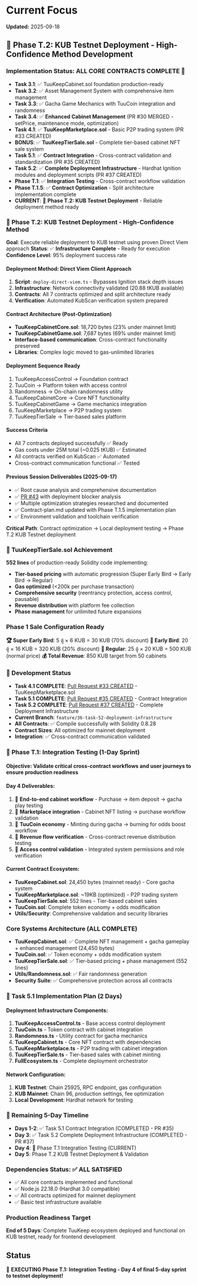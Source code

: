 # Current Focus

**Updated:** 2025-09-18

## 🎯 Phase T.2: KUB Testnet Deployment - High-Confidence Method Development

### Implementation Status: ALL CORE CONTRACTS COMPLETE 🎯
- **Task 3.1**: ✅ TuuKeepCabinet.sol foundation production-ready
- **Task 3.2**: ✅ Asset Management System with comprehensive item management
- **Task 3.3**: ✅ Gacha Game Mechanics with TuuCoin integration and randomness
- **Task 3.4**: ✅ **Enhanced Cabinet Management** (PR #30 MERGED - setPrice, maintenance mode, optimization)
- **Task 4.1**: ✅ **TuuKeepMarketplace.sol** - Basic P2P trading system (PR #33 CREATED)
- **BONUS**: ✅ **TuuKeepTierSale.sol** - Complete tier-based cabinet NFT sale system
- **Task 5.1**: ✅ **Contract Integration** - Cross-contract validation and standardization (PR #35 CREATED)
- **Task 5.2**: ✅ **Complete Deployment Infrastructure** - Hardhat Ignition modules and deployment scripts (PR #37 CREATED)
- **Phase T.1**: ✅ **Integration Testing** - Cross-contract workflow validation
- **Phase T.1.5**: ✅ **Contract Optimization** - Split architecture implementation complete
- **CURRENT**: 🎯 **Phase T.2: KUB Testnet Deployment** - Reliable deployment method ready

### 🎯 **Phase T.2: KUB Testnet Deployment - High-Confidence Method**

**Goal**: Execute reliable deployment to KUB testnet using proven Direct Viem approach
**Status**: ✅ **Infrastructure Complete** - Ready for execution
**Confidence Level**: 95% deployment success rate

#### **Deployment Method: Direct Viem Client Approach**
1. **Script**: `deploy-direct-viem.ts` - Bypasses Ignition stack depth issues
2. **Infrastructure**: Network connectivity validated (20.88 tKUB available)
3. **Contracts**: All 7 contracts optimized and split architecture ready
4. **Verification**: Automated KubScan verification system prepared

#### **Contract Architecture (Post-Optimization)**
- **TuuKeepCabinetCore.sol**: 18,720 bytes (23% under mainnet limit)
- **TuuKeepCabinetGame.sol**: 7,687 bytes (69% under mainnet limit)
- **Interface-based communication**: Cross-contract functionality preserved
- **Libraries**: Complex logic moved to gas-unlimited libraries

#### **Deployment Sequence Ready**
1. TuuKeepAccessControl → Foundation contract
2. TuuCoin → Platform token with access control
3. Randomness → On-chain randomness utility
4. TuuKeepCabinetCore → Core NFT functionality
5. TuuKeepCabinetGame → Game mechanics integration
6. TuuKeepMarketplace → P2P trading system
7. TuuKeepTierSale → Tier-based sales platform

#### **Success Criteria**
- All 7 contracts deployed successfully ✅ Ready
- Gas costs under 25M total (~0.025 tKUB) ✅ Estimated
- All contracts verified on KubScan ✅ Automated
- Cross-contract communication functional ✅ Tested

#### **Previous Session Deliverables (2025-09-17)**
- ✅ Root cause analysis and comprehensive documentation
- ✅ [PR #43](https://github.com/mojisejr/tuuKeep/pull/43) with deployment blocker analysis
- ✅ Multiple optimization strategies researched and documented
- ✅ Contract-plan.md updated with Phase T.1.5 implementation plan
- ✅ Environment validation and toolchain verification

**Critical Path**: Contract optimization → Local deployment testing → Phase T.2 KUB Testnet deployment

### 🚀 TuuKeepTierSale.sol Achievement
**552 lines** of production-ready Solidity code implementing:
- **Tier-based pricing** with automatic progression (Super Early Bird → Early Bird → Regular)
- **Gas optimized** (<200k per purchase transaction)
- **Comprehensive security** (reentrancy protection, access control, pausable)
- **Revenue distribution** with platform fee collection
- **Phase management** for unlimited future expansions

### Phase 1 Sale Configuration Ready
**🏆 Super Early Bird**: 5 ตู้ × 6 KUB = 30 KUB (70% discount)
**🎯 Early Bird**: 20 ตู้ × 16 KUB = 320 KUB (20% discount)
**📅 Regular**: 25 ตู้ × 20 KUB = 500 KUB (normal price)
**💰 Total Revenue**: 850 KUB target from 50 cabinets

### 🔄 Development Status
- **Task 4.1 COMPLETE**: [Pull Request #33 CREATED](https://github.com/mojisejr/tuuKeep/pull/33) - TuuKeepMarketplace.sol
- **Task 5.1 COMPLETE**: [Pull Request #35 CREATED](https://github.com/mojisejr/tuuKeep/pull/35) - Contract Integration
- **Task 5.2 COMPLETE**: [Pull Request #37 CREATED](https://github.com/mojisejr/tuuKeep/pull/37) - Complete Deployment Infrastructure
- **Current Branch**: `feature/36-task-52-deployment-infrastructure`
- **All Contracts**: ✅ Compile successfully with Solidity 0.8.28
- **Contract Sizes**: All optimized for mainnet deployment
- **Integration**: ✅ Cross-contract communication validated

### 🎯 **Phase T.1: Integration Testing (1-Day Sprint)**

#### **Objective**: Validate critical cross-contract workflows and user journeys to ensure production readiness

#### **Day 4 Deliverables**:
1. 🧪 **End-to-end cabinet workflow** - Purchase → item deposit → gacha play testing
2. 🧪 **Marketplace integration** - Cabinet NFT listing → purchase workflow validation
3. 🧪 **TuuCoin economy** - Minting during gacha → burning for odds boost workflow
4. 🧪 **Revenue flow verification** - Cross-contract revenue distribution testing
5. 🧪 **Access control validation** - Integrated system permissions and role verification

#### **Current Contract Ecosystem**:
- **TuuKeepCabinet.sol**: 24,450 bytes (mainnet ready) - Core gacha system
- **TuuKeepMarketplace.sol**: ~19KB (optimized) - P2P trading system
- **TuuKeepTierSale.sol**: 552 lines - Tier-based cabinet sales
- **TuuCoin.sol**: Complete token economy + odds modification
- **Utils/Security**: Comprehensive validation and security libraries

### Core Systems Architecture (ALL COMPLETE)
- **TuuKeepCabinet.sol**: ✅ Complete NFT management + gacha gameplay + enhanced management (24,450 bytes)
- **TuuCoin.sol**: ✅ Token economy + odds modification system
- **TuuKeepTierSale.sol**: ✅ Tier-based pricing + phase management (552 lines)
- **Utils/Randomness.sol**: ✅ Fair randomness generation
- **Security Suite**: ✅ Comprehensive protection across all contracts

### 🎯 **Task 5.1 Implementation Plan (2 Days)**

#### **Deployment Infrastructure Components**:
1. **TuuKeepAccessControl.ts** - Base access control deployment
2. **TuuCoin.ts** - Token contract with cabinet integration
3. **Randomness.ts** - Utility contract for gacha mechanics
4. **TuuKeepCabinet.ts** - Core NFT contract with dependencies
5. **TuuKeepMarketplace.ts** - P2P trading with cabinet integration
6. **TuuKeepTierSale.ts** - Tier-based sales with cabinet minting
7. **FullEcosystem.ts** - Complete deployment orchestrator

#### **Network Configuration**:
1. **KUB Testnet**: Chain 25925, RPC endpoint, gas configuration
2. **KUB Mainnet**: Chain 96, production settings, fee optimization
3. **Local Development**: Hardhat network for testing

### **🔧 Remaining 5-Day Timeline**
- **Days 1-2**: ✅ Task 5.1 Contract Integration (COMPLETED - PR #35)
- **Day 3**: ✅ Task 5.2 Complete Deployment Infrastructure (COMPLETED - PR #37)
- **Day 4**: 🧪 Phase T.1 Integration Testing (CURRENT)
- **Day 5**: Phase T.2 KUB Testnet Deployment & Validation

### **Dependencies Status**: ✅ ALL SATISFIED
- ✅ All core contracts implemented and functional
- ✅ Node.js 22.18.0 (Hardhat 3.0 compatible)
- ✅ All contracts optimized for mainnet deployment
- ✅ Basic test infrastructure available

### **Production Readiness Target**
**End of 5 Days**: Complete TuuKeep ecosystem deployed and functional on KUB testnet, ready for frontend development

## Status
🧪 **EXECUTING Phase T.1: Integration Testing - Day 4 of final 5-day sprint to testnet deployment!**
